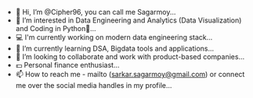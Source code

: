 - 👋 Hi, I’m @Cipher96, you can call me Sagarmoy...
- 👀 I’m interested in Data Engineering and Analytics (Data Visualization) and Coding in Python🐍...
- 💻 I'm currently working on modern data engineering stack...
- 🌱 I’m currently learning DSA, Bigdata tools and applications...
- 💞️ I’m looking to collaborate and work with product-based companies...
- 💵 Personal finance enthusiast...
- 📫 How to reach me - mailto (sarkar.sagarmoy@gmail.com) or connect me over the social media handles in my profile...

<!---
Cipher96/Cipher96 is a ✨ special ✨ repository because its `README.md` (this file) appears on your GitHub profile.
You can click the Preview link to take a look at your changes.
--->
